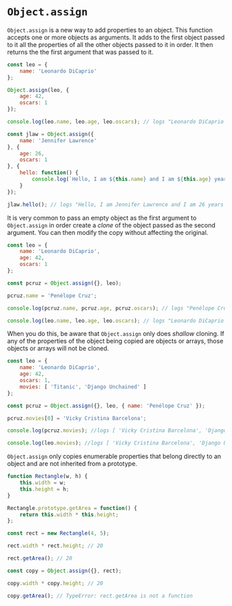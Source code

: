 # `Object.assign`

`Object.assign` is a new way to add properties to an object. This function accepts one or more objects as arguments. It adds to the first object passed to it all the properties of all the other objects passed to it in order. It then returns the the first argument that was passed to it.

```js
const leo = {
    name: 'Leonardo DiCaprio'
};

Object.assign(leo, {
    age: 42,
    oscars: 1
});

console.log(leo.name, leo.age, leo.oscars); // logs "Leonardo DiCaprio 42 1"

const jlaw = Object.assign({
    name: 'Jennifer Lawrence'
}, {
    age: 26,
    oscars: 1
}, {
    hello: function() {
        console.log(`Hello, I am ${this.name} and I am ${this.age} years old.`)
    }
});

jlaw.hello(); // logs "Hello, I am Jennifer Lawrence and I am 26 years old."
```

It is very common to pass an empty object as the first argument to `Object.assign` in order create a _clone_ of the object passed as the second argument. You can then modify the copy without affecting the original.

```js
const leo = {
    name: 'Leonardo DiCaprio',
    age: 42,
    oscars: 1
};

const pcruz = Object.assign({}, leo);

pcruz.name = 'Penélope Cruz';

console.log(pcruz.name, pcruz.age, pcruz.oscars); // logs "Penélope Cruz 42 1"

console.log(leo.name, leo.age, leo.oscars); // logs "Leonardo DiCaprio 42 1"
```

When you do this, be aware that `Object.assign` only does _shallow_ cloning. If any of the properties of the object being copied are objects or arrays, those objects or arrays will not be cloned.

```js
const leo = {
    name: 'Leonardo DiCaprio',
    age: 42,
    oscars: 1,
    movies: [ 'Titanic', 'Django Unchained' ]
};

const pcruz = Object.assign({}, leo, { name: 'Penélope Cruz' });

pcruz.movies[0] = 'Vicky Cristina Barcelona';

console.log(pcruz.movies); //logs [ 'Vicky Cristina Barcelona', 'Django Unchained' ]

console.log(leo.movies); //logs [ 'Vicky Cristina Barcelona', 'Django Unchained' ]
```


`Object.assign` only copies enumerable properties that belong directly to an object and are not inherited from a prototype.

```js
function Rectangle(w, h) {
    this.width = w;
    this.height = h;
}

Rectangle.prototype.getArea = function() {
    return this.width * this.height;
};

const rect = new Rectangle(4, 5);

rect.width * rect.height; // 20

rect.getArea(); // 20

const copy = Object.assign({}, rect);

copy.width * copy.height; // 20

copy.getArea(); // TypeError: rect.getArea is not a function
```
